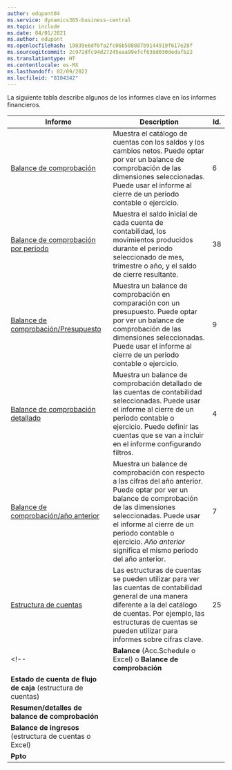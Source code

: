 ```yaml
---
author: edupont04
ms.service: dynamics365-business-central
ms.topic: include
ms.date: 04/01/2021
ms.author: edupont
ms.openlocfilehash: 19839e6df6fa2fc06b508887b9144919f617e28f
ms.sourcegitcommit: 2c972dfc94d27245eaa99efcf638d030dedafb22
ms.translationtype: HT
ms.contentlocale: es-MX
ms.lasthandoff: 02/09/2022
ms.locfileid: "8104342"
---
```

La siguiente tabla describe algunos de los informes clave en los informes financieros.

| Informe | Description | Id. | 
|--|--|--|
| [Balance de comprobación](https://businesscentral.dynamics.com?report=6) | Muestra el catálogo de cuentas con los saldos y los cambios netos. Puede optar por ver un balance de comprobación de las dimensiones seleccionadas. Puede usar el informe al cierre de un periodo contable o ejercicio. | 6 |
| [Balance de comprobación por periodo](https://businesscentral.dynamics.com?report=38) | Muestra el saldo inicial de cada cuenta de contabilidad, los movimientos producidos durante el periodo seleccionado de mes, trimestre o año, y el saldo de cierre resultante. | 38 |
| [Balance de comprobación/Presupuesto](https://businesscentral.dynamics.com?report=9) | Muestra un balance de comprobación en comparación con un presupuesto. Puede optar por ver un balance de comprobación de las dimensiones seleccionadas. Puede usar el informe al cierre de un periodo contable o ejercicio. | 9 |
| [Balance de comprobación detallado](https://businesscentral.dynamics.com?report=4) | Muestra un balance de comprobación detallado de las cuentas de contabilidad seleccionadas. Puede usar el informe al cierre de un periodo contable o ejercicio. Puede definir las cuentas que se van a incluir en el informe configurando filtros. | 4 |
| [Balance de comprobación/año anterior](https://businesscentral.dynamics.com?report=7) | Muestra un balance de comprobación con respecto a las cifras del año anterior. Puede optar por ver un balance de comprobación de las dimensiones seleccionadas. Puede usar el informe al cierre de un periodo contable o ejercicio. *Año anterior* significa el mismo periodo del año anterior. | 7 | 
| [Estructura de cuentas](https://businesscentral.dynamics.com?report=25) | Las estructuras de cuentas se pueden utilizar para ver las cuentas de contabilidad general de una manera diferente a la del catálogo de cuentas. Por ejemplo, las estructuras de cuentas se pueden utilizar para informes sobre cifras clave. | 25 |
<!-- | **Balance** (Acc.Schedule o Excel) o **Balance de comprobación** |  |  |
| **Estado de cuenta de flujo de caja** (estructura de cuentas) |  |  |
| **Resumen/detalles de balance de comprobación** |  |  |
| **Balance de ingresos** (estructura de cuentas o Excel) |  |  |
| **Ppto** |  |  | -->